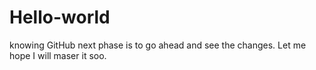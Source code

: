 # Hello-world
knowing GitHub
next phase is to go ahead and see the changes.
Let me hope I will maser it soo.

